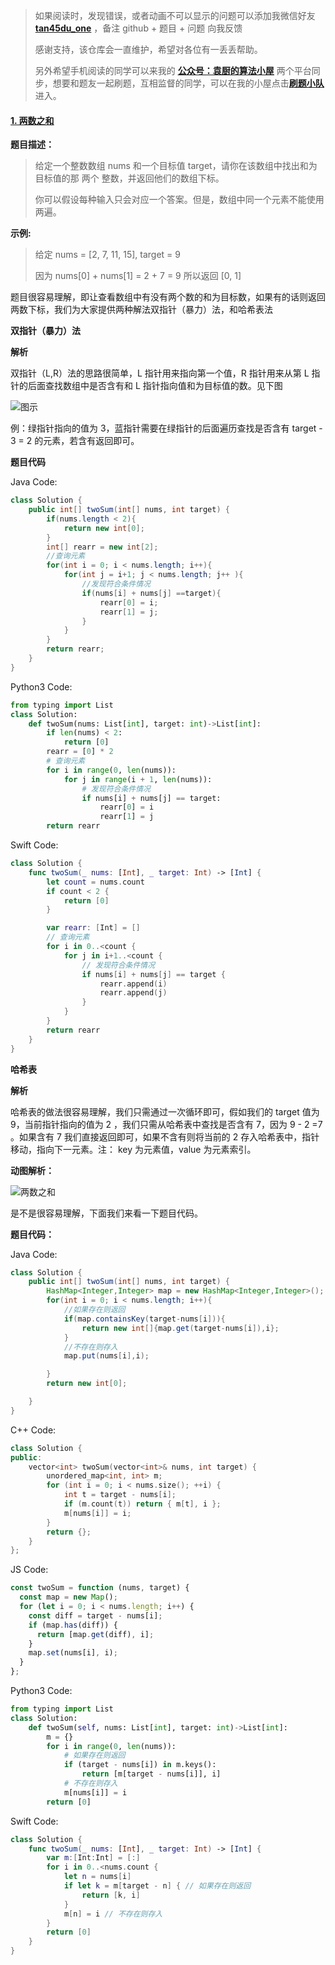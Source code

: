 > 如果阅读时，发现错误，或者动画不可以显示的问题可以添加我微信好友 **[tan45du_one](https://raw.githubusercontent.com/tan45du/tan45du.github.io/master/个人微信.15egrcgqd94w.jpg)** ，备注 github + 题目 + 问题 向我反馈
>
> 感谢支持，该仓库会一直维护，希望对各位有一丢丢帮助。
>
> 另外希望手机阅读的同学可以来我的 <u>[**公众号：袁厨的算法小屋**](https://raw.githubusercontent.com/tan45du/test/master/微信图片_20210320152235.2pthdebvh1c0.png)</u> 两个平台同步，想要和题友一起刷题，互相监督的同学，可以在我的小屋点击<u>[**刷题小队**](https://raw.githubusercontent.com/tan45du/test/master/微信图片_20210320152235.2pthdebvh1c0.png)</u>进入。

#### [1. 两数之和](https://leetcode-cn.com/problems/two-sum/)

**题目描述：**

> 给定一个整数数组 nums 和一个目标值 target，请你在该数组中找出和为目标值的那 两个 整数，并返回他们的数组下标。
>
> 你可以假设每种输入只会对应一个答案。但是，数组中同一个元素不能使用两遍。

**示例:**

> 给定 nums = [2, 7, 11, 15], target = 9
>
> 因为 nums[0] + nums[1] = 2 + 7 = 9
> 所以返回 [0, 1]

题目很容易理解，即让查看数组中有没有两个数的和为目标数，如果有的话则返回两数下标，我们为大家提供两种解法双指针（暴力）法，和哈希表法

**双指针（暴力）法**

**解析**

双指针（L,R）法的思路很简单，L 指针用来指向第一个值，R 指针用来从第 L 指针的后面查找数组中是否含有和 L 指针指向值和为目标值的数。见下图

![图示](https://cdn.jsdelivr.net/gh/tan45du/github.io.phonto2@master/myphoto/微信图片_20210104150003.3unncifeoe80.jpg)

例：绿指针指向的值为 3，蓝指针需要在绿指针的后面遍历查找是否含有 target - 3 = 2 的元素，若含有返回即可。

**题目代码**

Java Code:

```java
class Solution {
    public int[] twoSum(int[] nums, int target) {
        if(nums.length < 2){
            return new int[0];
        }
        int[] rearr = new int[2];
        //查询元素
        for(int i = 0; i < nums.length; i++){
            for(int j = i+1; j < nums.length; j++ ){
                //发现符合条件情况
                if(nums[i] + nums[j] ==target){
                    rearr[0] = i;
                    rearr[1] = j;
                }
            }
        }
        return rearr;
    }
}
```

Python3 Code:

```python
from typing import List
class Solution:
    def twoSum(nums: List[int], target: int)->List[int]:
        if len(nums) < 2:
            return [0]
        rearr = [0] * 2
        # 查询元素
        for i in range(0, len(nums)):
            for j in range(i + 1, len(nums)):
                # 发现符合条件情况
                if nums[i] + nums[j] == target:
                    rearr[0] = i
                    rearr[1] = j
        return rearr
```

Swift Code:

```swift
class Solution {
    func twoSum(_ nums: [Int], _ target: Int) -> [Int] {
        let count = nums.count
        if count < 2 {
            return [0]
        }

        var rearr: [Int] = []
        // 查询元素
        for i in 0..<count {
            for j in i+1..<count {
                // 发现符合条件情况
                if nums[i] + nums[j] == target {
                    rearr.append(i)
                    rearr.append(j)
                }
            }
        }
        return rearr
    }
}
```

**哈希表**

**解析**

哈希表的做法很容易理解，我们只需通过一次循环即可，假如我们的 target 值为 9，当前指针指向的值为 2 ，我们只需从哈希表中查找是否含有 7，因为 9 - 2 =7 。如果含有 7 我们直接返回即可，如果不含有则将当前的 2 存入哈希表中，指针移动，指向下一元素。注： key 为元素值，value 为元素索引。

**动图解析：**

![两数之和](https://cdn.jsdelivr.net/gh/tan45du/tan45du.github.io.photo@master/photo/两数之和.7228lcxkqpw0.gif)

是不是很容易理解，下面我们来看一下题目代码。

**题目代码：**

Java Code:

```java
class Solution {
    public int[] twoSum(int[] nums, int target) {
        HashMap<Integer,Integer> map = new HashMap<Integer,Integer>();
        for(int i = 0; i < nums.length; i++){
            //如果存在则返回
            if(map.containsKey(target-nums[i])){
                return new int[]{map.get(target-nums[i]),i};
            }
            //不存在则存入
            map.put(nums[i],i);

        }
        return new int[0];

    }
}
```

C++ Code:

```cpp
class Solution {
public:
    vector<int> twoSum(vector<int>& nums, int target) {
        unordered_map<int, int> m;
        for (int i = 0; i < nums.size(); ++i) {
            int t = target - nums[i];
            if (m.count(t)) return { m[t], i };
            m[nums[i]] = i;
        }
        return {};
    }
};
```

JS Code:

```js
const twoSum = function (nums, target) {
  const map = new Map();
  for (let i = 0; i < nums.length; i++) {
    const diff = target - nums[i];
    if (map.has(diff)) {
      return [map.get(diff), i];
    }
    map.set(nums[i], i);
  }
};
```

Python3 Code:

```python
from typing import List
class Solution:
    def twoSum(self, nums: List[int], target: int)->List[int]:
        m = {}
        for i in range(0, len(nums)):
            # 如果存在则返回
            if (target - nums[i]) in m.keys():
                return [m[target - nums[i]], i]
            # 不存在则存入
            m[nums[i]] = i
        return [0]
```

Swift Code:

```swift
class Solution {
    func twoSum(_ nums: [Int], _ target: Int) -> [Int] {
        var m:[Int:Int] = [:]
        for i in 0..<nums.count {
            let n = nums[i]
            if let k = m[target - n] { // 如果存在则返回
                return [k, i]
            }
            m[n] = i // 不存在则存入
        }
        return [0]
    }
}
```
